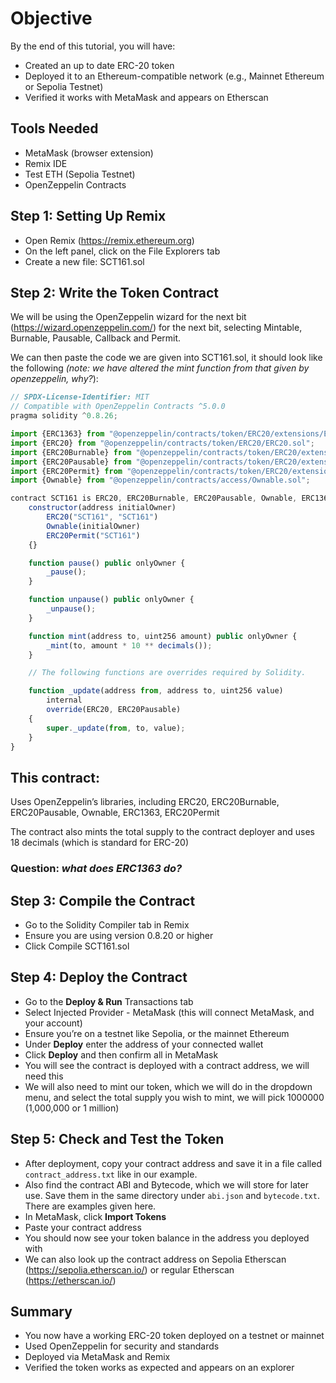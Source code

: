 # Objective
By the end of this tutorial, you will have:

- Created an up to date ERC-20 token
- Deployed it to an Ethereum-compatible network (e.g., Mainnet Ethereum or Sepolia Testnet)
- Verified it works with MetaMask and appears on Etherscan

## Tools Needed

- MetaMask (browser extension)
- Remix IDE
- Test ETH (Sepolia Testnet)
- OpenZeppelin Contracts

## Step 1: Setting Up Remix

- Open Remix (https://remix.ethereum.org)
- On the left panel, click on the File Explorers tab
- Create a new file: SCT161.sol

## Step 2: Write the Token Contract

We will be using the OpenZeppelin wizard for the next bit (https://wizard.openzeppelin.com/) for the next bit, selecting Mintable, Burnable, Pausable, Callback and Permit. 

We can then paste the code we are given into SCT161.sol, it should look like the following *(note: we have altered the mint function from that given by openzeppelin, why?*):

```js
// SPDX-License-Identifier: MIT
// Compatible with OpenZeppelin Contracts ^5.0.0
pragma solidity ^0.8.26;

import {ERC1363} from "@openzeppelin/contracts/token/ERC20/extensions/ERC1363.sol";
import {ERC20} from "@openzeppelin/contracts/token/ERC20/ERC20.sol";
import {ERC20Burnable} from "@openzeppelin/contracts/token/ERC20/extensions/ERC20Burnable.sol";
import {ERC20Pausable} from "@openzeppelin/contracts/token/ERC20/extensions/ERC20Pausable.sol";
import {ERC20Permit} from "@openzeppelin/contracts/token/ERC20/extensions/ERC20Permit.sol";
import {Ownable} from "@openzeppelin/contracts/access/Ownable.sol";

contract SCT161 is ERC20, ERC20Burnable, ERC20Pausable, Ownable, ERC1363, ERC20Permit {
    constructor(address initialOwner)
        ERC20("SCT161", "SCT161")
        Ownable(initialOwner)
        ERC20Permit("SCT161")
    {}

    function pause() public onlyOwner {
        _pause();
    }

    function unpause() public onlyOwner {
        _unpause();
    }

    function mint(address to, uint256 amount) public onlyOwner {
        _mint(to, amount * 10 ** decimals());
    }

    // The following functions are overrides required by Solidity.

    function _update(address from, address to, uint256 value)
        internal
        override(ERC20, ERC20Pausable)
    {
        super._update(from, to, value);
    }
}
```

## This contract:

Uses OpenZeppelin’s libraries, including ERC20, ERC20Burnable, ERC20Pausable, Ownable, ERC1363, ERC20Permit

The contract also mints the total supply to the contract deployer and uses 18 decimals (which is standard for ERC-20)

### Question: *what does ERC1363 do?*



## Step 3: Compile the Contract
- Go to the Solidity Compiler tab in Remix
- Ensure you are using version 0.8.20 or higher
- Click Compile SCT161.sol

## Step 4: Deploy the Contract
- Go to the **Deploy & Run** Transactions tab
- Select Injected Provider - MetaMask (this will connect MetaMask, and your account)
- Ensure you’re on a testnet like Sepolia, or the mainnet Ethereum
- Under **Deploy** enter the address of your connected wallet
- Click **Deploy** and then confirm all in MetaMask
- You will see the contract is deployed with a contract address, we will need this
- We will also need to mint our token, which we will do in the dropdown menu, and select the total supply you wish to mint, we will pick 1000000 (1,000,000 or 1 million)

## Step 5: Check and Test the Token
- After deployment, copy your contract address and save it in a file called `contract_address.txt` like in our example.
- Also find the contract ABI and Bytecode, which we will store for later use. Save them in the same directory under `abi.json` and `bytecode.txt`. There are examples given here. 
- In MetaMask, click **Import Tokens**
- Paste your contract address
- You should now see your token balance in the address you deployed with
- We can also look up the contract address on Sepolia Etherscan (https://sepolia.etherscan.io/) or regular Etherscan (https://etherscan.io/)

## Summary

- You now have a working ERC-20 token deployed on a testnet or mainnet
- Used OpenZeppelin for security and standards
- Deployed via MetaMask and Remix
- Verified the token works as expected and appears on an explorer

